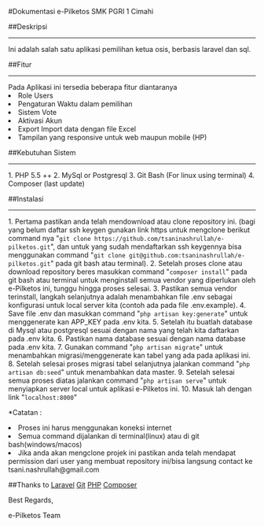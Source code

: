 #Dokumentasi e-Pilketos SMK PGRI 1 Cimahi

##Deskripsi
<hr>
Ini adalah salah satu aplikasi pemilihan ketua osis, berbasis laravel dan sql.

##Fitur
<hr>
Pada Aplikasi ini tersedia beberapa fitur diantaranya
<li>Role Users</li>
<li>Pengaturan Waktu dalam pemilihan</li>
<li>Sistem Vote</li>
<li>Aktivasi Akun</li>
<li>Export Import data dengan file Excel</li>
<li>Tampilan yang responsive untuk web maupun mobile (HP)</li>

##Kebutuhan Sistem
<hr>
1. PHP 5.5 ++
2. MySql or Postgresql
3. Git Bash (For linux using terminal)
4. Composer (last update)

##Instalasi
<hr>
1. Pertama pastikan anda telah mendownload atau clone repository ini. (bagi yang belum daftar ssh keygen gunakan link https untuk mengclone berikut command nya "<code>git clone https://github.com/tsaninashrullah/e-pilketos.git</code>", dan untuk yang sudah mendaftarkan ssh keygennya bisa menggunakan command "<code>git clone git@github.com:tsaninashrullah/e-pilketos.git</code>" pada git bash atau terminal).
2. Setelah proses clone atau download repository beres masukkan command "<code>composer install</code>" pada git bash atau terminal untuk menginstall semua vendor yang diperlukan oleh e-Pilketos ini, tunggu hingga proses selesai.
3. Pastikan semua vendor terinstall, langkah selanjutnya adalah menambahkan file .env sebagai konfigurasi untuk local server kita (contoh ada pada file .env.example).
4. Save file .env dan masukkan command "<code>php artisan key:generate</code>" untuk menggenerate kan APP_KEY pada .env kita.
5. Setelah itu buatlah database di Mysql atau postgresql sesuai dengan nama yang telah kita daftarkan pada .env kita.
6. Pastikan nama database sesuai dengan nama database pada .env kita.
7. Gunakan command "<code>php artisan migrate</code>" untuk menambahkan migrasi/menggenerate kan tabel yang ada pada aplikasi ini.
8. Setelah selesai proses migrasi tabel selanjutnya jalankan command "<code>php artisan db:seed</code>" untuk menambahkan data master.
9. Setelah selesai semua proses diatas jalankan command "<code>php artisan serve</code>" untuk menyiapkan server local untuk aplikasi e-Pilketos ini.
10. Masuk lah dengan link "<code>localhost:8000</code>"

*Catatan :
<li>Proses ini harus menggunakan koneksi internet</li>
<li>Semua command dijalankan di terminal(linux) atau di git bash(windows/macos)</li>
<li>Jika anda akan mengclone projek ini pastikan anda telah mendapat permission dari user yang membuat repository ini/bisa langsung contact ke tsani.nashrullah@gmail.com</li>

##Thanks to
[Laravel](http://laravel.com/docs)
[Git](https://git-scm.com/)
[PHP](https://php.net)
[Composer](https://getcomposer.org/)

Best Regards,



e-Pilketos Team